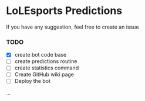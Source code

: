 # LoLEsports Predictions

If you have any suggestion, feel free to create an issue

### TODO

- [x] create bot code base
- [ ] create predictions routine
- [ ] create statistics command
- [ ] Create GitHub wiki page
- [ ] Deploy the bot

...
